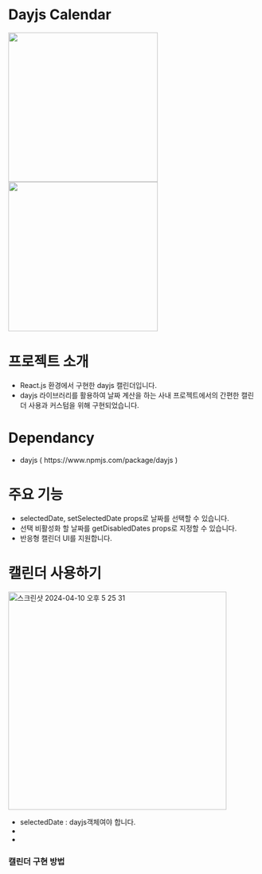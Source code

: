 <h1>Dayjs Calendar</h1>
<img src="https://github.com/HyerimKimm/dayjs-calendar/assets/50258232/f4cc1836-ae00-4ef5-9f64-975692a1b751" width="300"/>
<img src="https://github.com/HyerimKimm/dayjs-calendar/assets/50258232/3e4849fc-6be7-40e2-8288-c3f8ff914df8" width="300"/>

<h1>프로젝트 소개</h1>
<ul>
  <li>React.js 환경에서 구현한 dayjs 캘린더입니다. </li>
  <li>dayjs 라이브러리를 활용하여 날짜 계산을 하는 사내 프로젝트에서의 간편한 캘린더 사용과 커스텀을 위해 구현되었습니다. </li>
</ul>
<h1>Dependancy</h1>
<ul><li>dayjs ( https://www.npmjs.com/package/dayjs )</li></ul>
<h1>주요 기능</h1>
<ul>
  <li>selectedDate, setSelectedDate props로 날짜를 선택할 수 있습니다.</li>
  <li>선택 비활성화 할 날짜를 getDisabledDates props로 지정할 수 있습니다.</li>
  <li>반응형 캘린더 UI를 지원합니다. </li>
</ul>
<h1>캘린더 사용하기</h1>
<img width="438" alt="스크린샷 2024-04-10 오후 5 25 31" src="https://github.com/HyerimKimm/dayjs-calendar/assets/50258232/e631bc0e-1a39-4bb0-ad14-dc902a5fd431">
<ul>
  <li>selectedDate : dayjs객체여야 합니다. </li>
  <li></li>
  <li></li>
</ul>
<h3>캘린더 구현 방법</h3>
